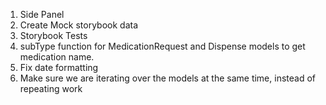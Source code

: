 1. Side Panel
2. Create Mock storybook data
3. Storybook Tests
4. subType function for MedicationRequest and Dispense models to get medication name.
5. Fix date formatting
6. Make sure we are iterating over the models at the same time, instead of repeating work
